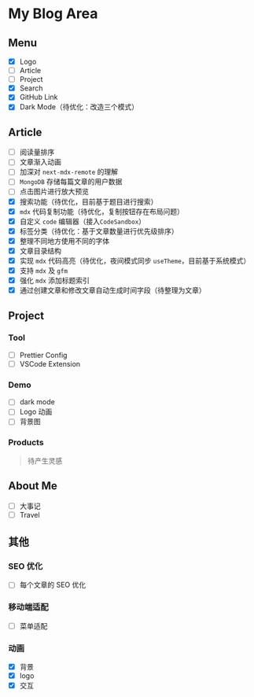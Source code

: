 # My Blog Area

## Menu

- [x] Logo
- [ ] Article
- [ ] Project
- [x] Search
- [x] GitHub Link
- [x] Dark Mode（待优化：改造三个模式）

## Article

- [ ] 阅读量排序
- [ ] 文章渐入动画
- [ ] 加深对 `next-mdx-remote` 的理解
- [ ] `MongoDB` 存储每篇文章的用户数据
- [ ] 点击图片进行放大预览
- [x] 搜索功能（待优化，目前基于题目进行搜索）
- [x] `mdx` 代码复制功能（待优化，复制按钮存在布局问题）
- [x] 自定义 `code` 编辑器（接入`CodeSandbox`）
- [x] 标签分类（待优化：基于文章数量进行优先级排序）
- [x] 整理不同地方使用不同的字体
- [x] 文章目录结构
- [x] 实现 `mdx` 代码高亮（待优化，夜间模式同步 `useTheme`，目前基于系统模式）
- [x] 支持 `mdx` 及 `gfm`
- [x] 强化 `mdx` 添加标题索引
- [x] 通过创建文章和修改文章自动生成时间字段（待整理为文章）

## Project

### Tool

- [ ] Prettier Config
- [ ] VSCode Extension

### Demo

- [ ] dark mode
- [ ] Logo 动画
- [ ] 背景图

### Products

> 待产生灵感

## About Me

- [ ] 大事记
- [ ] Travel

## 其他

### SEO 优化

- [ ] 每个文章的 SEO 优化

### 移动端适配

- [ ] 菜单适配

### 动画

- [x] 背景
- [x] logo
- [x] 交互
